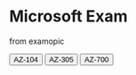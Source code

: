 
<html>
<body>

<h1>Microsoft Exam</h1>
<p>from examopic</p>
  <input type="button" onclick="location.href='https://lanx3r.github.io/examtopic/az-104.html';" value="AZ-104" />
  <input type="button" onclick="location.href='https://lanx3r.github.io/examtopic/az-305.html';" value="AZ-305" />
  <input type="button" onclick="location.href='https://lanx3r.github.io/examtopic/AZ700.html';" value="AZ-700" />

  
</body>
</html>

